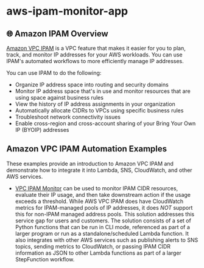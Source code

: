 # aws-ipam-monitor-app

## :globe_with_meridians: Amazon IPAM Overview

[Amazon VPC IPAM](https://docs.aws.amazon.com/vpc/latest/ipam/what-it-is-ipam.html) is a VPC feature that makes it easier for you to plan, track, and monitor IP addresses for your AWS workloads. You can use IPAM's automated workflows to more efficiently manage IP addresses.

You can use IPAM to do the following:
- Organize IP address space into routing and security domains
- Monitor IP address space that's in use and monitor resources that are using space against business rules
- View the history of IP address assignments in your organization
- Automatically allocate CIDRs to VPCs using specific business rules
- Troubleshoot network connectivity issues
- Enable cross-region and cross-account sharing of your Bring Your Own IP (BYOIP) addresses

## Amazon VPC IPAM Automation Examples

These examples provide an introduction to Amazon VPC IPAM and demonstrate how to integrate it into Lambda, SNS, CloudWatch, and other AWS services.

- [VPC IPAM Monitor](aws-ipam-monitor-app.py) can be used to monitor IPAM CIDR resources, evaluate their IP usage, and then take downstream action if the usage exceeds a threshold.  While AWS VPC IPAM does have CloudWatch metrics for IPAM-managed pools of IP addresses, it does _NOT_ support this for non-IPAM managed address pools.  This solution addresses this service gap for users and customers.  The solution consists of a set of Python functions that can be run in CLI mode, referenced as part of a larger program or run as a standalone/scheduled Lambda function.  It also integrates with other AWS services such as publishing alerts to SNS topics, sending metrics to CloudWatch, or passing IPAM CIDR information as JSON to other Lambda functions as part of a larger StepFunction workflow.
